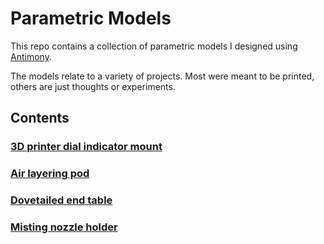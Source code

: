 # Parametric Models

This repo contains a collection of parametric models I designed using [Antimony](https://github.com/mkeeter/antimony).

The models relate to a variety of projects. Most were meant to be printed, others are just thoughts or experiments.

## Contents

### [3D printer dial indicator mount](./dial_indicator_mount)

### [Air layering pod](./air_layerer)

### [Dovetailed end table](./dovetailed_end_table)

### [Misting nozzle holder](./mister_holder)

